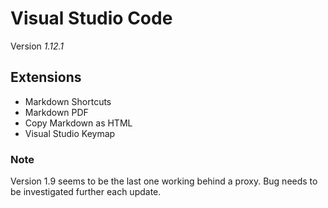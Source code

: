 # Visual Studio Code

Version _1.12.1_

## Extensions

* Markdown Shortcuts
* Markdown PDF
* Copy Markdown as HTML
* Visual Studio Keymap

### Note

Version 1.9 seems to be the last one working behind a proxy. Bug needs to be investigated further each update.
